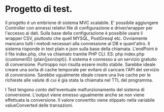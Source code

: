 # Progetto di test.
Il progetto è un embrione di sistema MVC scalabile.
E' possibile aggiungere Controller con annessi relativi file di configurazione e driver/wrapper per l'accesso ai dati.
Sulla base della configurazione è possibile usare il wrapper CSV, piuttosto che quell MYSQL, PostGresql etc.
Ovviamente mancano tutti i metodi necessari alla connessione al DB e quant'altro.
Il sistema risponde in text plain e json sulla base della chiamata.
L'endPoint è il file index.php, che va chiamato tramite PHP CLI. ES: php index.php {customerID} {plain|json(opt)}.
Il sistema è connesso a un servizio gratuito di conversione. Purtroppo non risulta essere molto stabile.
Sarebbe ideale creare una sorta di cache temporale per evitare di caricare l'API del servizio di conversione.
Sarebbe ugualmente ideale creare una live cache per le richieste alle valute di cui è gia stata la chiamata nel TTL del programma.

I Test tengono conto dell'eventuale malfunzionamento del sistema di conversione.
L'output viene emesso ugualmente anche se non viene effettuata la conversione. Il valore convertito viene stippato nella variabile valueConverted delle transazioni.
